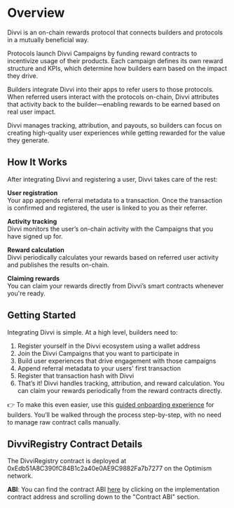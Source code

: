 # Overview

Divvi is an on-chain rewards protocol that connects builders and protocols in a mutually beneficial way.

Protocols launch Divvi Campaigns by funding reward contracts to incentivize usage of their products. Each campaign defines its own reward structure and KPIs, which determine how builders earn based on the impact they drive.

Builders integrate Divvi into their apps to refer users to those protocols. When referred users interact with the protocols on-chain, Divvi attributes that activity back to the builder—enabling rewards to be earned based on real user impact.

Divvi manages tracking, attribution, and payouts, so builders can focus on creating high-quality user experiences while getting rewarded for the value they generate.

## How It Works

After integrating Divvi and registering a user, Divvi takes care of the rest:

**User registration**  
Your app appends referral metadata to a transaction. Once the transaction is confirmed and registered, the user is linked to you as their referrer.

**Activity tracking**  
Divvi monitors the user’s on-chain activity with the Campaigns that you have signed up for.

**Reward calculation**  
Divvi periodically calculates your rewards based on referred user activity and publishes the results on-chain.

**Claiming rewards**  
You can claim your rewards directly from Divvi’s smart contracts whenever you're ready.

## Getting Started

Integrating Divvi is simple. At a high level, builders need to:

1. Register yourself in the Divvi ecosystem using a wallet address
1. Join the Divvi Campaigns that you want to participate in
1. Build user experiences that drive engagement with those campaigns
1. Append referral metadata to your users' first transaction
1. Register that transaction hash with Divvi
1. That’s it! Divvi handles tracking, attribution, and reward calculation. You can claim your rewards periodically from the reward contracts directly.

👉 To make this even easier, use this [guided onboarding experience](https://app.divvi.xyz/builders) for builders. You’ll be walked through the process step-by-step, with no need to manage raw contract calls manually.

## DivviRegistry Contract Details

The DivviRegistry contract is deployed at 0xEdb51A8C390fC84B1c2a40e0AE9C9882Fa7b7277 on the Optimism network.

**ABI**: You can find the contract ABI [here](https://optimistic.etherscan.io/address/0xEdb51A8C390fC84B1c2a40e0AE9C9882Fa7b7277#readProxyContract) by clicking on the implementation contract address and scrolling down to the "Contract ABI" section.
